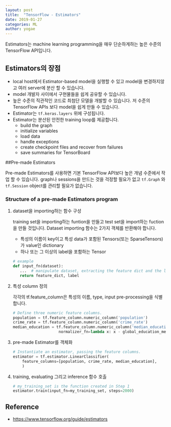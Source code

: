 ```yaml
---
layout: post
title:  "TensorFlow - Estimators"
date: 2019-01-27
categories: ML
author: yogae
---
```


Estimators는 machine learning programming을 매우 단순하게하는 높은 수준의 TensorFlow API입니다.

## Estimators의 장점

- local host에서  Estimator-based model을 실행할 수 있고 model을 변경하지않고 여러 server에 분산 할 수 있습니다.
- model 개발자 사이에서 구현물들을 쉽게 공유할 수 있습니다.
- 높은 수준의 직관적인 코드로 최첨단 모델을 개발할 수 있습니다. 저 수준의 TensorFlow APIs 보다 model을 쉽게 만들 수 있습니다.
- Estimator는 `tf.keras.layers` 위에 구성됩니다.
- Estimator는 분산된 안전한 training loop를 제공합니다.
  - build the graph
  - initialize variables
  - load data
  - handle exceptions
  - create checkpoint files and recover from failures
  - save summaries for TensorBoard

##Pre-made Estimators

 Pre-made Estimators를 사용하면 기본 TensorFlow API보다 높은 개념 수준에서 작업 할 수 있습니다. graph나 sessions을 만드는 것을 걱정할 필요가 없고  `tf.Graph` 와 `tf.Session` object를 관리할 필요가 없습니다.

### Structure of a pre-made Estimators program

1. dataset을 importing하는 함수 구성

   training set을 importing하는 funtion을 만들고 test set을 import하는 fuction을 만들 것입니다. Dataset importing 함수는 2가지 객체를 반환해야 합니다.

   - 특성의 이름이 key이고 특성 data가 포함된 Tensors(또는 SparseTensors)가  value인 dictionary
   - 하나 또는 그 이상의 label을 포함하는 Tensor

   ```python
   # example
   def input_fn(dataset):
      ...  # manipulate dataset, extracting the feature dict and the label
      return feature_dict, label
   ```

2. 특성 column 정의

   각각의 tf.feature_column은 특성의 이름, type, input pre-processing을 식별합니다.

   ```python
   # Define three numeric feature columns.
   population = tf.feature_column.numeric_column('population')
   crime_rate = tf.feature_column.numeric_column('crime_rate')
   median_education = tf.feature_column.numeric_column('median_education',
                       normalizer_fn=lambda x: x - global_education_mean)
   ```

3. pre-made Estimator를 객체화

   ```python
   # Instantiate an estimator, passing the feature columns.
   estimator = tf.estimator.LinearClassifier(
       feature_columns=[population, crime_rate, median_education],
       )
   ```

4. training, evaluating 그리고 inference 함수 호출

   ```python
   # my_training_set is the function created in Step 1
   estimator.train(input_fn=my_training_set, steps=2000)
   ```

## Reference

- https://www.tensorflow.org/guide/estimators

